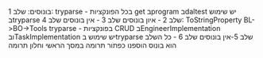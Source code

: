 בונוסים:
שלב 1:
tryparse - בכל הפונקציות get בprogram בdaltest יש שימוש בtryparse
שלב 2 - איון בונוסים
שלב 3 - אין בונוסים
שלב 4:
ToStringProperty 
BL->BO->Tools
tryparse - בפונקציות CRUD בEngineerImplementation ובTaskImplementation יש שימוש בtryparse
שלב 5-אין בונוסים
שלב 6 - כל השלב הוא בונוס
הוספנו כפתור תרומה במסך הראשי וחלון תרומה 